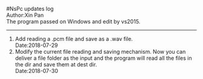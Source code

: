 #NsPc updates log  
Author:Xin Pan  
The program passed on Windows and edit by vs2015.
***
1. Add reading a .pcm file and save as a .wav file.  
Date:2018-07-29
2. Modify the current file reading and saving mechanism. Now you can deliver a file folder as the input and the program will read all the files in the dir and save them at dest dir.  
Date:2018-07-30
